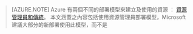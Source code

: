 > [AZURE.NOTE] Azure 有兩個不同的部署模型來建立及使用的資源 ︰  [資源管理員和傳統](../resource-manager-deployment-model.md)。  本文涵蓋之內容包括使用資源管理員部署模型，Microsoft 建議大部分的新部署使用此模型，而不是

